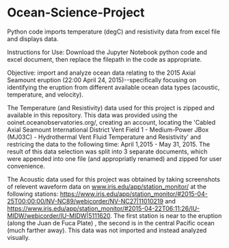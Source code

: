 # Ocean-Science-Project

Python code imports temperature (degC) and resistivity data from excel file and displays data.

Instructions for Use: Download the Jupyter Notebook python code and excel document, then replace the filepath in the code as appropriate.

Objective: import and analyze ocean data relating to the 2015 Axial Seamount eruption (22:00 April 24, 2015)--specifically focusing on identifying the eruption from different available ocean data types (acoustic, temperature, and velocity).

The Temperature (and Resistivity) data used for this project is zipped and available in this repository.  This data was provided using the ooinet.oceanobservatories.org/, creating an account, locating the 'Cabled Axial Seamount International District Vent Field 1 - Medium-Power JBox (MJ03C) - Hydrothermal Vent Fluid Temperature and Resistivity' and restricing the data to the following time: April 1,2015 - May 31, 2015.  The result of this data selection was split into 3 separate documents, which were appended into one file (and appropriatly renamed) and zipped for user convenience.

The Acoustic data used for this project was obtained by taking screenshots of relevent waveform data on www.iris.edu/app/station_monitor/ at the following stations: https://www.iris.edu/app/station_monitor/#2015-04-25T00:00:00/NV-NC89/webicorder/NV-NC27|11010219 and https://www.iris.edu/app/station_monitor/#2015-04-22T06:11:26/IU-MIDW/webicorder/IU-MIDW|5111620.
The first station is near to the eruption (along the Juan de Fuca Plate) , the second is in the central Pacific ocean (much farther away). This data was not imported and instead analyzed visually.  

